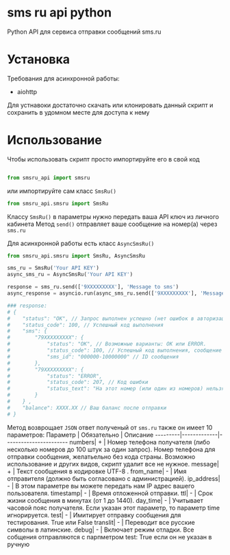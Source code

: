 # sms ru api python
 Python API для сервиса отправки сообщений sms.ru

# Установка
Требования для асинхронной работы:
 - aiohttp

Для устнавоки достаточно скачать или клонировать данный скрипт и сохранить в удомном месте для доступа к нему

# Использование
Чтобы использовать скрипт просто импортируйте его в свой код

```python

from smsru_api import smsru
```
или импортируйте сам класс `SmsRu()`

```python
from smsru_api.smsru import SmsRu
```
Классу `SmsRu()` в параметры нужно передать ваша API ключ из личного кабинета
Метод `send()` отправляет ваше сообщение на номер(а) через `sms.ru`

Для асинхронной работы есть класс `AsyncSmsRu()`

```python
from smsru_api.smsru import SmsRu, AsyncSmsRu

sms_ru = SmsRu('Your API KEY')
async_sms_ru = AsyncSmsRu('Your API KEY')

response = sms_ru.send(['9XXXXXXXXX'], 'Message to sms')
async_response = asyncio.run(async_sms_ru.send(['9XXXXXXXXX'], 'Message to sms'))

### response:
# {
#    "status": "OK", // Запрос выполнен успешно (нет ошибок в авторизации, проблем с отправителем, итд...)
#    "status_code": 100, // Успешный код выполнения
#    "sms": {
#        "79XXXXXXXXX": {
#            "status": "OK", // Возможные варианты: OK или ERROR.
#            "status_code": 100, // Успешный код выполнения, сообщение принято на отправку
#            "sms_id": "000000-10000000" // ID сообщения
#        },
#        "79XXXXXXXXX": {
#            "status": "ERROR",
#            "status_code": 207, // Код ошибки
#            "status_text": "На этот номер (или один из номеров) нельзя отправлять сообщения, либо указано более 100 номеров в списке получателей" // Описание ошибки
#        }
#    } ,
#    "balance": XXXX.XX // Ваш баланс после отправки
# }

```
Метод возврощает `JSON` ответ полученый от `sms.ru`
также он имеет 10 параметров:
Параметр | Обязательно | Описание
---------|-------------|-----------------------
numbers| + | Номер телефона получателя (либо несколько номеров до 100 штук за один запрос). Номер телефона для отправки сообщения, желатьельно без кода страны. Возможно использование и других видов, скрипт удалит все не нужное.
message| + | Текст сообщения в кодировке UTF-8 .
from_name| - | Имя отправителя (должно быть согласовано с администрацией).
ip_address| - | В этом параметре вы можете передать нам  IP адрес вашего пользователя.
timestamp| - | Время отложенной отправки.
ttl| - | Срок жизни сообщения в минутах (от 1 до 1440).
day_time| - | Учитывает часовой пояс получателя. Если указан этот параметр, то параметр time игнорируется.
test| - | Имитирует отправку сообщения для тестирования. True или False
translit| - | Переводит все русские символы в латинские.
debug| - | Включает режим отладки. Все собщения отправляются с парпметром test: True если он не указан в ручную

